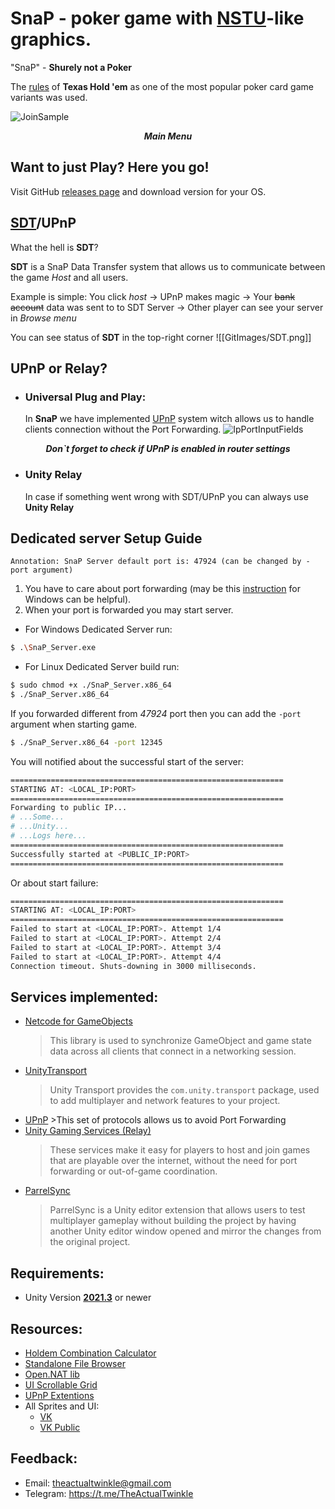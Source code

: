 # **SnaP - poker game with [NSTU](https://en.nstu.ru/)-like graphics.**

"SnaP" -  **Shurely not a Poker**

The [rules](https://en.wikipedia.org/wiki/Texas_hold_%27em#Rules) of **Texas Hold 'em** as one of the most popular poker card game variants was used.

![JoinSample](GitImages/Menu.png)
<p align="center">
<b><i>Main Menu</i></b>
</p>

## Want to just Play? Here you go!
Visit GitHub [releases page](https://github.com/Twinkllle/PokerMultiplayer/releases) and download version for your OS.

## [SDT](https://github.com/TheActualTwinkle/SDT)/UPnP
What the hell is **SDT**?

**SDT** is a SnaP Data Transfer system that allows us to communicate between the game *Host* and all users.

Example is simple: 
You click *host* ->
UPnP makes magic ->
Your ~~bank account~~ data was sent to to SDT Server ->
Other player can see your server in *Browse menu*

You can see status of **SDT** in the top-right corner
![[GitImages/SDT.png]]
## UPnP or Relay?
* ### Universal Plug and Play: 
	In **SnaP** we have implemented [UPnP](https://ru.wikipedia.org/wiki/UPnP)  system witch allows us to handle clients connection without the Port Forwarding.
	![IpPortInputFields](GitImages/UPnP.png)
<p align="center">
<b><i>Don`t forget to check if UPnP is enabled in router settings</i></b>
</p>

* ### Unity Relay
	In case if something went wrong with SDT/UPnP you can always use **Unity Relay**
## Dedicated server Setup Guide

	Annotation: SnaP Server default port is: 47924 (can be changed by -port argument)
1. You have to care about port forwarding (may be this [instruction](https://www.lifewire.com/how-to-port-forward-4163829) for Windows can be helpful).
2. When your port is forwarded you may start server.
* For Windows Dedicated Server run:
```bash
$ .\SnaP_Server.exe
```
* For Linux Dedicated Server build run:
```bash
$ sudo chmod +x ./SnaP_Server.x86_64
$ ./SnaP_Server.x86_64
```
If you forwarded different from *47924* port then you can add the `-port` argument when starting game.
```bash
$ ./SnaP_Server.x86_64 -port 12345
```

You will notified about the successful start of the server:
```bash 
=============================================================
STARTING AT: <LOCAL_IP:PORT>
=============================================================
Forwarding to public IP...
# ...Some...
# ...Unity...
# ...Logs here...
=============================================================
Successfully started at <PUBLIC_IP:PORT>
=============================================================
```
Or about start failure:
```bash
=============================================================
STARTING AT: <LOCAL_IP:PORT>
=============================================================
Failed to start at <LOCAL_IP:PORT>. Attempt 1/4
Failed to start at <LOCAL_IP:PORT>. Attempt 2/4
Failed to start at <LOCAL_IP:PORT>. Attempt 3/4
Failed to start at <LOCAL_IP:PORT>. Attempt 4/4
Connection timeout. Shuts-downing in 3000 milliseconds.
```
## **Services implemented:**
  * [Netcode for GameObjects](https://unity.com/products/netcode) 
    >This library is used to synchronize GameObject and game state data across all clients that connect in a networking session.
  * [UnityTransport](https://docs-multiplayer.unity3d.com/transport/current/about/index.html)
    >Unity Transport provides the `com.unity.transport` package, used to add multiplayer and network features to your project.  
  *  [UPnP](https://ru.wikipedia.org/wiki/UPnP) 
	>This set of protocols allows us to avoid Port Forwarding
  * [Unity Gaming Services (Relay)](https://unity.com/solutions/gaming-services)
    >These services make it easy for players to host and join games that are playable over the internet, without the need for port forwarding or out-of-game coordination.
  * [ParrelSync](https://github.com/VeriorPies/ParrelSync)
	>ParrelSync is a Unity editor extension that allows users to test multiplayer gameplay without building the project by having another Unity editor window opened and mirror the changes from the original project.
## **Requirements**:
 - Unity Version [**2021.3**](https://unity3d.com/get-unity/download) or newer
## **Resources:**
* [Holdem Combination Сalculator](https://github.com/ccqi/TexasHoldem)
* [Standalone File Browser](https://github.com/gkngkc/UnityStandaloneFileBrowser)
* [Open.NAT lib](https://github.com/lontivero/Open.NAT)
* [UI Scrollable Grid](https://assetstore.unity.com/packages/tools/gui/recyclable-scroll-rect-optimized-list-grid-view-178560)
* [UPnP Extentions](https://assetstore.unity.com/packages/tools/network/basic-upnp-220149)
* All Sprites and UI:
	* [VK](https://vk.com/id607494051)
	* [VK Public](https://vk.com/preved_medveddd)
## Feedback:
* Email: theactualtwinkle@gmail.com
* Telegram: https://t.me/TheActualTwinkle
